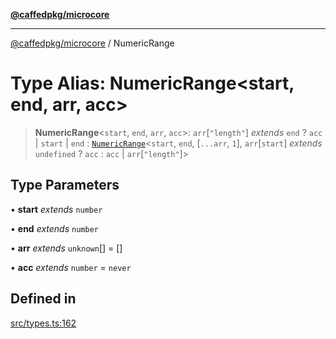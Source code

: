 [**@caffedpkg/microcore**](../README.md)

***

[@caffedpkg/microcore](../globals.md) / NumericRange

# Type Alias: NumericRange\<start, end, arr, acc\>

> **NumericRange**\<`start`, `end`, `arr`, `acc`\>: `arr`\[`"length"`\] *extends* `end` ? `acc` \| `start` \| `end` : [`NumericRange`](NumericRange.md)\<`start`, `end`, [`...arr`, `1`], `arr`\[`start`\] *extends* `undefined` ? `acc` : `acc` \| `arr`\[`"length"`\]\>

## Type Parameters

• **start** *extends* `number`

• **end** *extends* `number`

• **arr** *extends* `unknown`[] = []

• **acc** *extends* `number` = `never`

## Defined in

[src/types.ts:162](https://github.com/caffed/microcore/blob/3444f5042af4893783a848f270124aa74f8db032/src/types.ts#L162)
